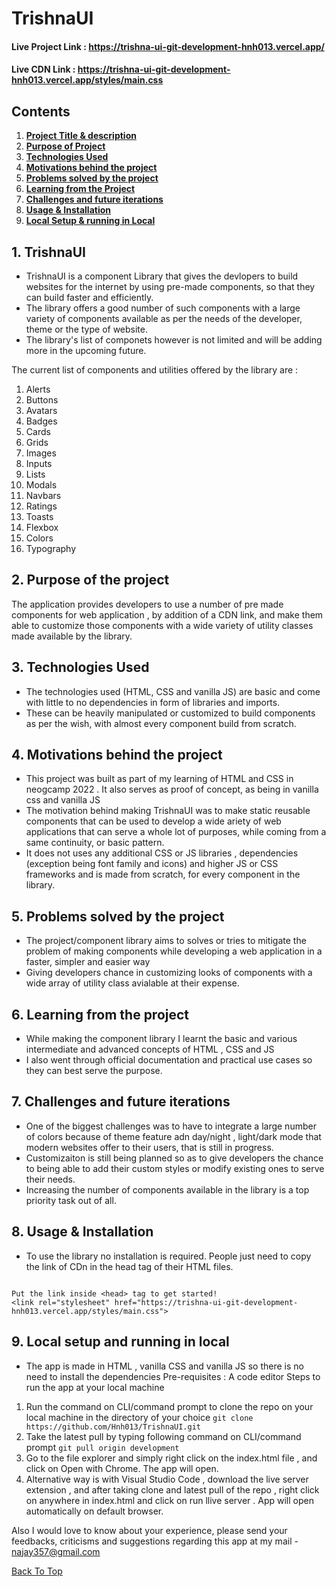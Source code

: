 # TrishnaUI<a name="top"></a>

#### Live Project Link : https://trishna-ui-git-development-hnh013.vercel.app/
#### Live CDN Link : https://trishna-ui-git-development-hnh013.vercel.app/styles/main.css

## Contents

1. **[Project Title & description](#trishnaUI)**
2. **[Purpose of Project](#purpose-of-the-project)**
3. **[Technologies Used](#technologies-used)**
4. **[Motivations behind the project](#motivations-behind-the-project)**
5. **[Problems solved by the project](#problems-solved-by-the-project)**
6. **[Learning from the Project](#learning-from-the-project)** 
7. **[Challenges and future iterations](#challenges-and-future-iterations)**
8. **[Usage & Installation]("#usage")**
9. **[Local Setup & running in Local]("#local")**

## 1. TrishnaUI<a name="trishnaUI"></a>
* TrishnaUI is a component Library that gives the devlopers to build websites for the internet by using pre-made components, so that they can build faster and efficiently. 
* The library offers a good number of such components with a large variety of components available as per the needs of the developer, theme or the type of website. 
* The library's list of componets however is not limited and will be adding more in the upcoming future. 

The current list of components and utilities offered by the library are :
  
1. Alerts
2. Buttons
3. Avatars
4. Badges
5. Cards 
6. Grids
7. Images
8. Inputs
9. Lists
10. Modals
11. Navbars
12. Ratings
13. Toasts
14. Flexbox
15. Colors
16. Typography

## 2. Purpose of the project<a name="purpose-of-the-project"></a>

The application provides developers to use a number of pre made components for web application , by addition of a CDN link, and make them able to customize those
components with a wide variety of utility classes made available by the library.

## 3. Technologies Used<a name="technologies-used"></a>
* The technologies used (HTML, CSS and vanilla JS) are basic and come with little to no dependencies in form of libraries and imports.
* These can be heavily manipulated or customized to build components as per the wish, with almost every component build from scratch. 

## 4. Motivations behind the project<a name="motivations-behind-the-project"></a>

* This project was built as part of my learning of HTML and CSS in neogcamp 2022 . It also serves as proof of concept, as being in vanilla css and vanilla JS
* The motivation behind making TrishnaUI was to make static reusable components that can be used to develop a wide ariety of web applications that can serve a whole lot of purposes, while coming from a same continuity, or basic pattern.  
* It does not uses any additional CSS or JS libraries , dependencies (exception being font family and icons) and higher JS or CSS frameworks  and is made from scratch, for every component in the library.

## 5. Problems solved by the project<a name="problems-solved-by-the-project"></a>

* The project/component library aims to solves or tries to mitigate the problem of making components while developing a web application in a faster, simpler and easier way
* Giving developers chance in customizing looks of components with a wide array of utility class avialable at their expense.

## 6. Learning from the project<a name="learning-from-the-project"></a>

* While making the component library I learnt the basic and various intermediate and advanced concepts of HTML , CSS and JS 
* I also went through official documentation and practical use cases so they can best serve the purpose.

## 7. Challenges and future iterations<a name="challenges-and-future-iterations"></a>

* One of the biggest challenges was to have to integrate a large number of colors because of theme feature adn day/night , light/dark mode that modern websites offer to their users, that is still in progress.
* Customizaiton is still being planned so as to give developers the chance to being able to add their custom styles or modify existing ones to serve their needs.
* Increasing the number of components available in the library is a top priority task out of all.

## 8. Usage & Installation<a name="usage"></a>
* To use the library no installation is required. People just need to copy the link of CDn in the head tag of their HTML files.

```

Put the link inside <head> tag to get started!
<link rel="stylesheet" href="https://trishna-ui-git-development-hnh013.vercel.app/styles/main.css">

```


## 9. Local setup and running in local<a name="local"></a>

* The app is made in HTML , vanilla CSS and vanilla JS so there is no need to install the dependencies
Pre-requisites : A code editor
Steps to run the app at your local machine

1. Run the command on CLI/command prompt to clone the repo on your local machine in the directory of your choice
` git clone https://github.com/Hnh013/TrishnaUI.git `
2. Take the latest pull by typing following command on CLI/command prompt
` git pull origin development `
3. Go to the file explorer and simply right click on the index.html file , and click on Open with Chrome. The app will open.
4. Alternative way is with Visual Studio Code , download the live server extension , and after taking clone and latest pull of the repo , right click on anywhere in index.html and click on run llive server . App will open automatically on default browser.

Also I would love to know about your experience, please send your feedbacks, criticisms and suggestions regarding this app at my mail - najay357@gmail.com

[Back To Top](#top)